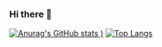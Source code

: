 ### Hi there 👋


[![Anurag's GitHub stats](https://github-readme-stats.vercel.app/api?username=rafmasloman&show_icons=true&theme=tokyonight)
)](https://github.com/anuraghazra/github-readme-stats)
[![Top Langs](https://github-readme-stats.vercel.app/api/top-langs/?username=rafmasloman&layout=compact&langs_count=6)](https://github.com/anuraghazra/github-readme-stats)


